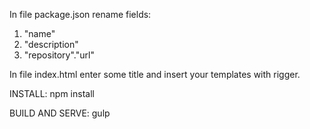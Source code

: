 In file package.json rename fields:

1) "name"
2) "description"
3) "repository"."url"

In file index.html enter some title and insert your templates with rigger.

INSTALL:
npm install

BUILD AND SERVE:
gulp
